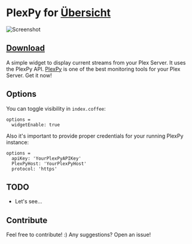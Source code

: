 # PlexPy for [Übersicht](http://tracesof.net/uebersicht/)

![Screenshot](https://up.r4r3.me/u/NerfFucker)

## [Download](https://github.com/yoyostile/Plexpy-Ubersicht-Widget/raw/master/Plexpy.widget.zip)

A simple widget to display current streams from your Plex Server.
It uses the PlexPy API. [PlexPy](https://github.com/JonnyWong16/PlexPy) is one of the best monitoring tools for your Plex Server. Get it now!

## Options

You can toggle visibility in `index.coffee`:

```
options =
  widgetEnable: true
```

Also it's important to provide proper credentials for your running PlexPy instance:

```
options =
  apiKey: 'YourPlexPyAPIKey'
  PlexPyHost: 'YourPlexPyHost'
  protocol: 'https'
```

## TODO

- Let's see...

## Contribute

Feel free to contribute! :) Any suggestions? Open an issue!
